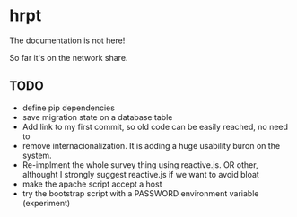 # hrpt


The documentation is not here!

So far it's on the network share.


## TODO

 * define pip dependencies
 * save migration state on a database table
 * Add link to my first commit, so old code can be easily reached, no need to
 * remove internacionalization. It is adding a huge usability buron on the system.
 * Re-implment the whole survey thing using reactive.js. OR other,  althought I strongly suggest reactive.js if we want to avoid bloat
 * make the apache script accept a host
 * try the bootstrap script with a PASSWORD environment variable (experiment)
